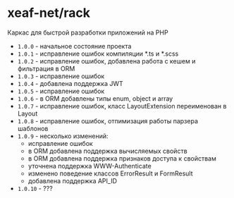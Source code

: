 # xeaf-net/rack
Каркас для быстрой разработки приложений на PHP

* `1.0.0` - начальное состояние проекта
* `1.0.1` - исправление ошибок компиляции *.ts и *.scss
* `1.0.2` - исправление ошибок, добавлена работа с кешем и фильтрация в ORM
* `1.0.3` - исправление ошибок
* `1.0.4` - добавлена поддержка JWT
* `1.0.5` - исправление ошибок
* `1.0.6` - в ORM добавлены типы enum, object и array
* `1.0.7` - исправление ошибок, класс LayoutExtension переименован в Layout
* `1.0.8` - исправление ошибок, отпимизация работы парзера шаблонов
* `1.0.9` - несколько изменений:
    * исправление ошибок
    * в ORM добавлена поддержка вычисляемых свойств
    * в ORM добавлена поддержка признаков доступа к свойствам
    * уточнена поддержка WWW-Authenticate
    * изменено поведение классов ErrorResult и FormResult
    * добавлена поддержка API_ID
* `1.0.10` - ???
